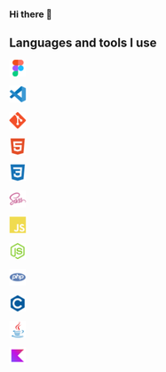 ### Hi there 👋

## Languages and tools I use

<div>
  
  <!-- Often used -->
  
  <!-- Figma -->
  <img src="https://github.com/devicons/devicon/blob/master/icons/figma/figma-original.svg" title="Figma" alt="Figma" width="30" height="30"/>&nbsp;
  
  <!-- VSCode -->
  <img src="https://github.com/devicons/devicon/blob/master/icons/vscode/vscode-original.svg" title="VSCode" alt="VSCode" width="30" height="30"/>&nbsp;
  
  <!-- Git -->
  <img src="https://github.com/devicons/devicon/blob/master/icons/git/git-plain.svg" title="Git" alt="Git" width="30" height="30"/>&nbsp;
  
  <!-- HTML -->
  <img src="https://github.com/devicons/devicon/blob/master/icons/html5/html5-plain.svg" title="HTML" alt="HTML" width="30" height="30"/>&nbsp;
  
  <!-- CSS -->
  <img src="https://github.com/devicons/devicon/blob/master/icons/css3/css3-plain.svg" title="CSS" alt="CSS" width="30" height="30"/>&nbsp;
  
  <!-- Sass -->
  <img src="https://github.com/devicons/devicon/blob/master/icons/sass/sass-original.svg" title="Sass" alt="Sass" width="30" height="30"/>&nbsp;
  
  <!-- Javascript -->
  <img src="https://github.com/devicons/devicon/blob/master/icons/javascript/javascript-plain.svg" title="Javascript" alt="Javascript" width="30" height="30"/>&nbsp;
  
  <!-- NodeJS -->
  <img src="https://github.com/devicons/devicon/blob/master/icons/nodejs/nodejs-plain.svg" title="NodeJS" alt="NodeJS" width="30" height="30"/>&nbsp;
  
  <!-- PHP -->
  <img src="https://github.com/devicons/devicon/blob/master/icons/php/php-plain.svg" title="PHP" alt="PHP" width="30" height="30"/>&nbsp;
  
  
  <!-- Sometimes used -->
  
  <!-- C -->
  <img src="https://github.com/devicons/devicon/blob/master/icons/c/c-plain.svg" title="C" alt="C" width="30" height="30"/>&nbsp;
  
  <!-- Java -->
  <img src="https://github.com/devicons/devicon/blob/master/icons/java/java-original.svg" title="Java" alt="Java" width="30" height="30"/>&nbsp;
 
  <!-- Kotlin -->
  <img src="https://github.com/devicons/devicon/blob/master/icons/kotlin/kotlin-original.svg" title="Kotlin" alt="Kotlin" width="30" height="30"/>&nbsp;
  
</div>
